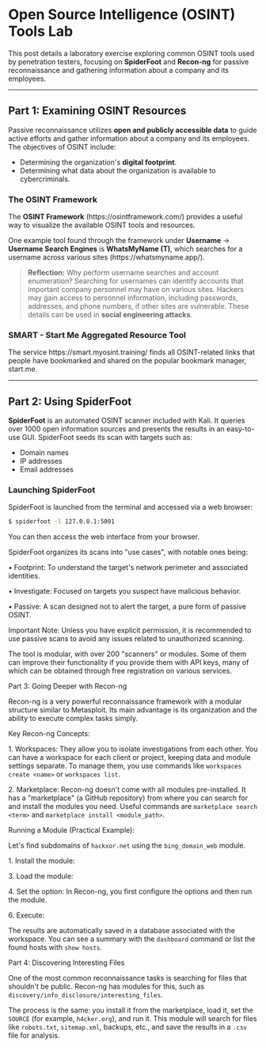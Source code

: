 
# Open Source Intelligence (OSINT) Tools Lab

This post details a laboratory exercise exploring common OSINT tools used by penetration testers, focusing on **SpiderFoot** and **Recon-ng** for passive reconnaissance and gathering information about a company and its employees.

---

## Part 1: Examining OSINT Resources

Passive reconnaissance utilizes **open and publicly accessible data** to guide active efforts and gather information about a company and its employees. The objectives of OSINT include:
* Determining the organization's **digital footprint**.
* Determining what data about the organization is available to cybercriminals.

### The OSINT Framework

The **OSINT Framework** ($\text{https://osintframework.com/}$) provides a useful way to visualize the available OSINT tools and resources.

One example tool found through the framework under **Username** $\rightarrow$ **Username Search Engines** is **WhatsMyName (T)**, which searches for a username across various sites ($\text{https://whatsmyname.app/}$).

> **Reflection:** Why perform username searches and account enumeration?
> Searching for usernames can identify accounts that important company personnel may have on various sites. Hackers may gain access to personnel information, including passwords, addresses, and phone numbers, if other sites are vulnerable. These details can be used in **social engineering attacks**.

### SMART - Start Me Aggregated Resource Tool

The service $\text{https://smart.myosint.training/}$ finds all OSINT-related links that people have bookmarked and shared on the popular bookmark manager, $\text{start.me}$.

---

## Part 2: Using SpiderFoot

**SpiderFoot** is an automated OSINT scanner included with Kali. It queries over $\text{1000}$ open information sources and presents the results in an easy-to-use GUI. SpiderFoot seeds its scan with targets such as:
* Domain names
* IP addresses
* Email addresses

### Launching SpiderFoot

SpiderFoot is launched from the terminal and accessed via a web browser:

```bash
$ spiderfoot -l 127.0.0.1:5001
````

You can then access the web interface from your browser.

SpiderFoot organizes its scans into "use cases", with notable ones being:

• Footprint: To understand the target's network perimeter and associated identities.

• Investigate: Focused on targets you suspect have malicious behavior.

• Passive: A scan designed not to alert the target, a pure form of passive OSINT.

Important Note: Unless you have explicit permission, it is recommended to use passive scans to avoid any issues related to unauthorized scanning.

The tool is modular, with over 200 "scanners" or modules. Some of them can improve their functionality if you provide them with API keys, many of which can be obtained through free registration on various services.

Part 3: Going Deeper with Recon-ng

Recon-ng is a very powerful reconnaissance framework with a modular structure similar to Metasploit. Its main advantage is its organization and the ability to execute complex tasks simply.

Key Recon-ng Concepts:

1\. Workspaces: They allow you to isolate investigations from each other. You can have a workspace for each client or project, keeping data and module settings separate. To manage them, you use commands like `workspaces create <name>` or `workspaces list`.

2\. Marketplace: Recon-ng doesn't come with all modules pre-installed. It has a "marketplace" (a GitHub repository) from where you can search for and install the modules you need. Useful commands are `marketplace search <term>` and `marketplace install <module_path>`.

Running a Module (Practical Example):

Let's find subdomains of `hackxor.net` using the `bing_domain_web` module.

1\. Install the module:

3\. Load the module:

4\. Set the option: In Recon-ng, you first configure the options and then run the module.

6\. Execute:

The results are automatically saved in a database associated with the workspace. You can see a summary with the `dashboard` command or list the found hosts with `show hosts`.

Part 4: Discovering Interesting Files

One of the most common reconnaissance tasks is searching for files that shouldn't be public. Recon-ng has modules for this, such as `discovery/info_disclosure/interesting_files`.

The process is the same: you install it from the marketplace, load it, set the `SOURCE` (for example, `h4cker.org`), and run it. This module will search for files like `robots.txt`, `sitemap.xml`, backups, etc., and save the results in a `.csv` file for analysis.
